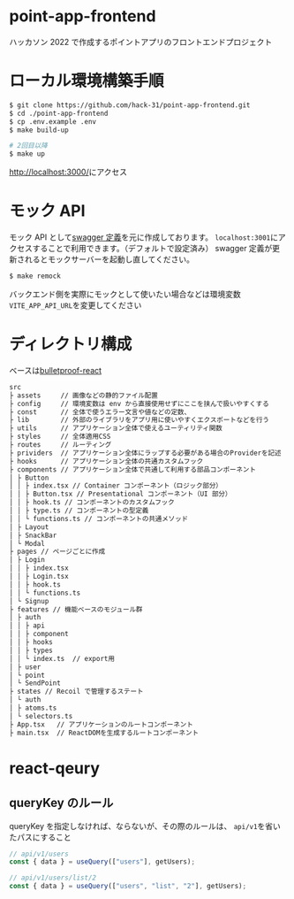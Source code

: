 # point-app-frontend

ハッカソン 2022 で作成するポイントアプリのフロントエンドプロジェクト

# ローカル環境構築手順

```sh
$ git clone https://github.com/hack-31/point-app-frontend.git
$ cd ./point-app-frontend
$ cp .env.example .env
$ make build-up

# 2回目以降
$ make up
```

[http://localhost:3000/](http://localhost:3000/)にアクセス

# モック API

モック API として[swagger 定義](https://hack-31.github.io/point-app-backend/openapi.yml)を元に作成しております。
`localhost:3001`にアクセスすることで利用できます。（デフォルトで設定済み）
swagger 定義が更新されるとモックサーバーを起動し直してください。

```sh
$ make remock
```

バックエンド側を実際にモックとして使いたい場合などは環境変数`VITE_APP_API_URL`を変更してください

# ディレクトリ構成

ベースは[bulletproof-react](https://github.com/alan2207/bulletproof-react)

```sh
src
├ assets     // 画像などの静的ファイル配置
├ config     // 環境変数は env から直接使用せずにここを挟んで扱いやすくする
├ const      // 全体で使うエラー文言や値などの定数、
├ lib        // 外部のライブラリをアプリ用に使いやすくエクスポートなどを行う
├ utils      // アプリケーション全体で使えるユーティリティ関数
├ styles     // 全体適用CSS
├ routes     // ルーティング
├ prividers  // アプリケーション全体にラップする必要がある場合のProviderを記述
├ hooks      // アプリケーション全体の共通カスタムフック
├ components // アプリケーション全体で共通して利用する部品コンポーネント
│ ├ Button
│ │ ├ index.tsx // Container コンポーネント（ロジック部分）
│ │ ├ Button.tsx // Presentational コンポーネント（UI 部分）
│ │ ├ hook.ts // コンポーネントのカスタムフック
│ │ ├ type.ts // コンポーネントの型定義
│ │ └ functions.ts // コンポーネントの共通メソッド
│ ├ Layout
│ ├ SnackBar
│ └ Modal
├ pages // ページごとに作成
│ ├ Login
│ │ ├ index.tsx
│ │ ├ Login.tsx
│ │ ├ hook.ts
│ │ └ functions.ts
│ └ Signup
├ features // 機能ベースのモジュール群
│ ├ auth
│ │ ├ api
│ │ ├ component
│ │ ├ hooks
│ │ ├ types
│ │ └ index.ts  // export用
│ ├ user
│ └ point
│ └ SendPoint
├ states // Recoil で管理するステート
│ └ auth
│ ├ atoms.ts
│ └ selectors.ts
├ App.tsx   // アプリケーションのルートコンポーネント
├ main.tsx  // ReactDOMを生成するルートコンポーネント
```

# react-qeury

## queryKey のルール

queryKey を指定しなければ、ならないが、その際のルールは、
`api/v1`を省いたパスにすること

```ts
// api/v1/users
const { data } = useQuery(["users"], getUsers);

// api/v1/users/list/2
const { data } = useQuery(["users", "list", "2"], getUsers);
```
